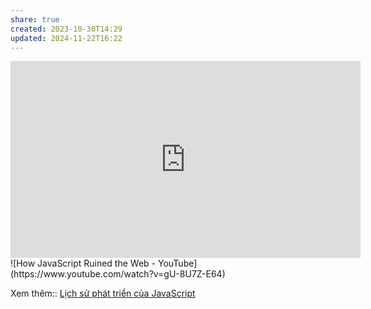 ```yaml
---
share: true
created: 2023-10-30T14:29
updated: 2024-11-22T16:22
---
```

<iframe width="560" height="315" src="https://www.youtube.com/embed/5EsLj3JOdE0?si=ydCqkWbLypknVQW8" title="YouTube video player" frameborder="0" allow="accelerometer; autoplay; clipboard-write; encrypted-media; gyroscope; picture-in-picture; web-share" referrerpolicy="strict-origin-when-cross-origin" allowfullscreen></iframe>
![How JavaScript Ruined the Web - YouTube](https://www.youtube.com/watch?v=gU-8U7Z-E64)

Xem thêm:: [Lịch sử phát triển của JavaScript](../../../Ng%C3%B4n%20ng%E1%BB%AF/Ng%C3%B4n%20ng%E1%BB%AF%20l%E1%BA%ADp%20tr%C3%ACnh/JavaScript%20v%C3%A0%20Python/JavaScript/L%E1%BB%8Bch%20s%E1%BB%AD%20ph%C3%A1t%20tri%E1%BB%83n%20c%E1%BB%A7a%20JavaScript.md)